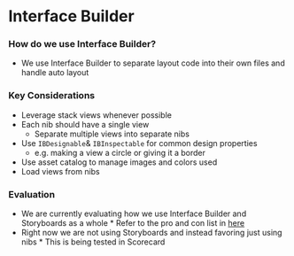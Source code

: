# Interface Builder
### How do we use Interface Builder?
* We use Interface Builder to separate layout code into their own files and handle auto layout 

### Key Considerations
* Leverage stack views whenever possible
* Each nib should have a single view
	* Separate multiple views into separate nibs
* Use  `IBDesignable`& `IBInspectable` for common design properties 
	* e.g. making a view a circle or giving it a border
* Use asset catalog to manage images and colors used 
* Load views from nibs

### Evaluation
* We are currently evaluating how we use Interface Builder and Storyboards as a whole
        * Refer to the pro and con list in [here](https://github.com/Lickability/swift-style-guide/issues/14)
* Right now we are not using Storyboards and instead favoring just using nibs 
        * This is being tested in Scorecard
	
